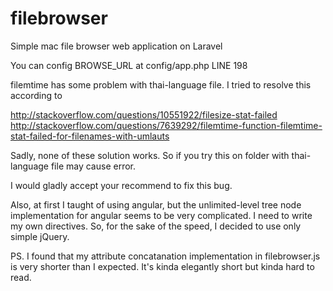 # filebrowser
Simple mac file browser web application on Laravel

You can config BROWSE_URL at config/app.php LINE 198

filemtime has some problem with thai-language file. I tried to resolve this according to

http://stackoverflow.com/questions/10551922/filesize-stat-failed http://stackoverflow.com/questions/7639292/filemtime-function-filemtime-stat-failed-for-filenames-with-umlauts

Sadly, none of these solution works. So if you try this on folder with thai-language file may cause error.

I would gladly accept your recommend to fix this bug.

Also, at first I taught of using angular, but the unlimited-level tree node implementation for angular seems to be very complicated. I need to write my own directives. So, for the sake of the speed, I decided to use only simple jQuery.

PS. I found that my attribute concatanation implementation in filebrowser.js is very shorter than I expected. It's kinda elegantly short but kinda hard to read.

